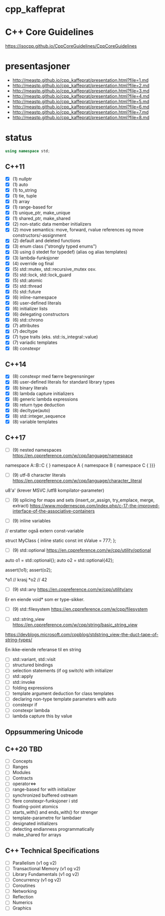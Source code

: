 # cpp_kaffeprat

# C++ Core Guidelines

https://isocpp.github.io/CppCoreGuidelines/CppCoreGuidelines

# presentasjoner

- http://meastp.github.io/cpp_kaffeprat/presentation.html?file=1.md
- http://meastp.github.io/cpp_kaffeprat/presentation.html?file=2.md
- http://meastp.github.io/cpp_kaffeprat/presentation.html?file=3.md
- http://meastp.github.io/cpp_kaffeprat/presentation.html?file=4.md
- http://meastp.github.io/cpp_kaffeprat/presentation.html?file=5.md
- http://meastp.github.io/cpp_kaffeprat/presentation.html?file=6.md
- http://meastp.github.io/cpp_kaffeprat/presentation.html?file=7.md
- http://meastp.github.io/cpp_kaffeprat/presentation.html?file=8.md

# status

```cpp
using namespace std;
```
## C++11
 - [x] (1) nullptr
 - [x] (1) auto
 - [x] (1) to_string
 - [x] (1) tie, tuple
 - [x] (1) array
 - [x] (1) range-based for
 - [x] (1) unique_ptr, make_unique
 - [x] (1) shared_ptr, make_shared
 - [x] (2) non-static data member initializers
 - [x] (2) move semantics: move, forward, rvalue references og move constructors/-assignment
 - [x] (2) default and deleted functions
 - [x] (3) enum class ("strongly typed enums")
 - [x] (3) using (i stedet for typedef) (alias og alias templates)
 - [x] (3) lambda-funksjoner
 - [x] (4) override og final
 - [x] (5) std::mutex, std::recursive_mutex osv.
 - [x] (5) std::lock, std::lock_guard
 - [x] (5) std::atomic
 - [x] (5) std::thread
 - [x] (5) std::future
 - [x] (6) inline-namespace
 - [x] (6) user-defined literals
 - [x] (6) initializer lists
 - [x] (6) delegating constructors
 - [x] (6) std::chrono
 - [x] (7) attributes
 - [x] (7) decltype
 - [x] (7) type traits (eks. std::is_integral<int>::value)
 - [x] (7) variadic templates
 - [x] (8) constexpr

## C++14
 - [x] (8) constexpr med færre begrensninger
 - [x] (8) user-defined literals for standard library types
 - [x] (8) binary literals
 - [x] (8) lambda capture initializers
 - [x] (8) generic lambda expressions
 - [x] (8) return type deduction
 - [x] (8) decltype(auto)
 - [x] (8) std::integer_sequence
 - [x] (8) variable templates

## C++17
 - [ ] (9) nested namespaces
 https://en.cppreference.com/w/cpp/language/namespace
 
 namespace A::B::C { }
 namespace A { namespace B { namespace C { }}}
 
 - [ ] (9) utf-8 character literals
 https://en.cppreference.com/w/cpp/language/character_literal
 
 u8'a' (krever MSVC /utf8 kompilator-parameter)
 
 - [ ] (9) splicing for maps and sets (insert_or_assign, try_emplace, merge, extract)
 https://www.modernescpp.com/index.php/c-17-the-improved-interface-of-the-associative-containers
 
 - [ ] (9) inline variables

// erstatter også extern const-variable

struct MyClass
{
    inline static const int sValue = 777;
};
 
 - [ ] (9) std::optional
 https://en.cppreference.com/w/cpp/utility/optional
 
 auto o1 = std::optional<int>{};
 auto o2 = std::optional<int>{42};
 
 assert(!o1);
 assert(o2);
 
 *o1 // krasj
 *o2 // 42
 
 - [ ] (9) std::any
 https://en.cppreference.com/w/cpp/utility/any
 
 Er en eiende void* som er type-sikker.
 
 - [ ] (9) std::filesystem
 https://en.cppreference.com/w/cpp/filesystem
 
 
 - [ ] std::string_view
 https://en.cppreference.com/w/cpp/string/basic_string_view
 
 https://devblogs.microsoft.com/cppblog/stdstring_view-the-duct-tape-of-string-types/
 
 En ikke-eiende referanse til en string
 
 - [ ] std::variant, std::visit
 - [ ] structured bindings
 - [ ] selection statements (if og switch) with initializer
 - [ ] std::apply
 - [ ] std::invoke
 - [ ] folding expressions
 - [ ] template argument deduction for class templates
 - [ ] declaring non-type template parameters with auto
 - [ ] constexpr if
 - [ ] constexpr lambda
 - [ ] lambda capture this by value

## Oppsummering Unicode

## C++20 TBD
 - [ ] Concepts
 - [ ] Ranges
 - [ ] Modules
 - [ ] Contracts
 - [ ] operator<=>
 - [ ] range-based for with initializer
 - [ ] synchronized buffered ostream
 - [ ] flere constexpr-funksjoner i std
 - [ ] floating-point atomics
 - [ ] starts_with() and ends_with() for strenger
 - [ ] template-parametre for lambdaer
 - [ ] designated initializers
 - [ ] detecting endianness programmatically
 - [ ] make_shared for arrays

## C++ Technical Specifications
 - [ ] Parallelism (v1 og v2)
 - [ ] Transactional Memory (v1 og v2)
 - [ ] Library Fundamentals (v1 og v2)
 - [ ] Concurrency (v1 og v2)
 - [ ] Coroutines
 - [ ] Networking
 - [ ] Reflection
 - [ ] Numerics
 - [ ] Graphics
